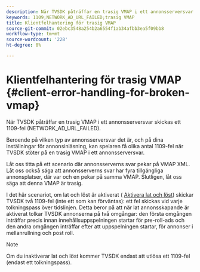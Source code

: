 ```yaml
---
description: När TVSDK påträffar en trasig VMAP i ett annonsserversvar skickas ett 1109-fel (NETWORK_AD_URL_FAILED).
keywords: 1109;NETWORK_AD_URL_FAILED;trasig VMAP
title: Klientfelhantering för trasig VMAP
source-git-commit: 02ebc3548a254b2a6554f1ab34afbb3ea5f09bb8
workflow-type: tm+mt
source-wordcount: '228'
ht-degree: 0%

---
```


# Klientfelhantering för trasig VMAP {#client-error-handling-for-broken-vmap}

När TVSDK påträffar en trasig VMAP i ett annonsserversvar skickas ett 1109-fel (NETWORK_AD_URL_FAILED).

Beroende på vilken typ av annonsserversvar det är, och på dina inställningar för annonsinläsning, kan spelaren få olika antal 1109-fel när TVSDK stöter på en trasig VMAP i ett annonsserversvar.

Låt oss titta på ett scenario där annonsserverns svar pekar på VMAP XML. Låt oss också säga att annonsserverns svar har fyra tillgängliga annonsplatser, där var och en pekar på samma VMAP. Slutligen, låt oss säga att denna VMAP är trasig.

I det här scenariot, om lat och löst är aktiverat ( [Aktivera lat och löst](../../../tvsdk-2.7-for-android/ad-insertion/c-psdk-android-2.7-lazy-ad-resolving/t-psdk-android-2.7-enable-lazy-ad-resolving.md)) skickar TVSDK två 1109-fel (inte ett som kan förväntas): ett fel skickas vid varje tolkningspass över tidslinjen. Detta beror på att när lat annonsskapande är aktiverat tolkar TVSDK annonserna på två omgångar: den första omgången inträffar precis innan innehållsuppspelningen startar för pre-roll-ads och den andra omgången inträffar efter att uppspelningen startar, för annonser i mellanrullning och post roll.

>[!NOTE]
>
>Om du inaktiverar lat och löst kommer TVSDK endast att utlösa ett 1109-fel (endast ett tolkningspass).
